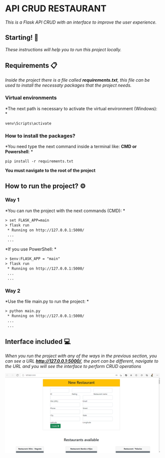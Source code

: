 # API CRUD RESTAURANT

*This is a Flask API CRUD with an interface to improve the user experience.*

## Starting! 🚀

*These instructions will help you to run this project locally.*

## Requirements 📋

*Inside the project there is a file called **requirements.txt**, this file can be used to install
the necessaty packages that the project needs.*

### Virtual environments
*The next path is necessary to activate the virtual environment (Windows): *
```
venv\Scripts\activate
```
### How to install the packages?

*You need type the next command inside a terminal like: **CMD or Powershell**: *
```
pip install -r requirements.txt
```
**You must navigate to the root of the project**

## How to run the project? ⚙️

### Way 1

*You can run the project with the next commands (CMD): *
```
> set FLASK_APP=main
> flask run
 * Running on http://127.0.0.1:5000/
 ...
 ...
```

*If you use PowerShell: *
```
> $env:FLASK_APP = "main"
> flask run
 * Running on http://127.0.0.1:5000/
 ...
 ...
```

### Way 2

*Use the file main.py to run the project: *
```
> python main.py
 * Running on http://127.0.0.1:5000/
 ...
 ...
```

## Interface included 💻

*When you run the project with any of the ways in the previous section, you can see a URL
**http://127.0.0.1:5000/**, the port can be different, navigate to the URL and you will see
the interface to perform CRUD operations*

![Alt text](./src/static/images/example.png?raw=true "Interface")
